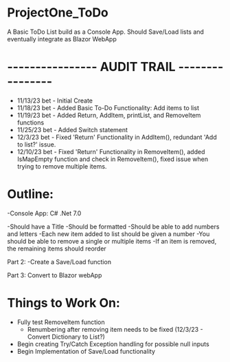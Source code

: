 # ProjectOne_ToDo
A Basic ToDo List build as a Console App. Should Save/Load lists and eventually integrate as Blazor WebApp

# ---------------- AUDIT TRAIL ----------------                 

- 11/13/23 bet - Initial Create 
- 11/18/23 bet - Added Basic To-Do Functionality: Add items to list
- 11/19/23 bet - Added Return, AddItem, printList, and RemoveItem functions
- 11/25/23 bet - Added Switch statement
- 12/3/23  bet - Fixed 'Return' Functionality in AddItem(), redundant 'Add <item> to list?' issue.
- 12/10/23 bet - Fixed 'Return' Functionality in RemoveItem(), added IsMapEmpty function and check in RemoveItem(), fixed issue when  trying to remove multiple items.


# Outline:
  -Console App:
	  C#
	  .Net 7.0

-Should have a Title
-Should be formatted
-Should be able to add numbers and letters
-Each new item added to list should be given a number
-You should be able to remove a single or multiple items
-If an item is removed, the remaining items should reorder 

Part 2:
-Create a Save/Load function

Part 3:
Convert to Blazor webApp	

# Things to Work On:


- Fully test RemoveItem function
  * Renumbering after removing item needs to be fixed (12/3/23 - Convert Dictionary to List?)
- Begin creating Try/Catch Exception handling for possible null inputs
- Begin Implementation of Save/Load functionality

